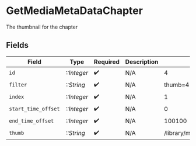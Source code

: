 # GetMediaMetaDataChapter

The thumbnail for the chapter


## Fields

| Field                                | Type                                 | Required                             | Description                          | Example                              |
| ------------------------------------ | ------------------------------------ | ------------------------------------ | ------------------------------------ | ------------------------------------ |
| `id`                                 | *::Integer*                          | :heavy_check_mark:                   | N/A                                  | 4                                    |
| `filter`                             | *::String*                           | :heavy_check_mark:                   | N/A                                  | thumb=4                              |
| `index`                              | *::Integer*                          | :heavy_check_mark:                   | N/A                                  | 1                                    |
| `start_time_offset`                  | *::Integer*                          | :heavy_check_mark:                   | N/A                                  | 0                                    |
| `end_time_offset`                    | *::Integer*                          | :heavy_check_mark:                   | N/A                                  | 100100                               |
| `thumb`                              | *::String*                           | :heavy_check_mark:                   | N/A                                  | /library/media/46883/chapterImages/1 |